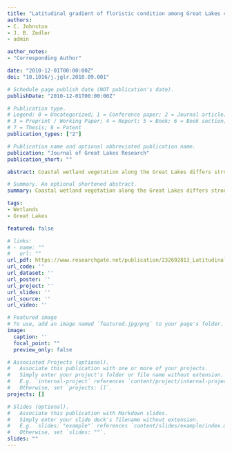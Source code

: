 ```yaml
---
title: "Latitudinal gradient of floristic condition among Great Lakes coastal wetlands"
authors:
- C. Johnston
- J. B. Zedler
- admin

author_notes:
- "Corresponding Author"

date: "2010-12-01T00:00:00Z"
doi: "10.1016/j.jglr.2010.09.001"

# Schedule page publish date (NOT publication's date).
publishDate: "2010-12-01T00:00:00Z"

# Publication type.
# Legend: 0 = Uncategorized; 1 = Conference paper; 2 = Journal article;
# 3 = Preprint / Working Paper; 4 = Report; 5 = Book; 6 = Book section;
# 7 = Thesis; 8 = Patent
publication_types: ["2"]

# Publication name and optional abbreviated publication name.
publication: "Journal of Great Lakes Research"
publication_short: ""

abstract: Coastal wetland vegetation along the Great Lakes differs strongly with latitude, but most studies of Great Lakes wetland condition have attempted to exclude the effect of latitude to discern anthropogenic effects on condition. We developed an alternative approach that takes advantage of the strong relationship between latitude and coastal wetland floristic condition. Latitude was significantly correlated with 13 of 37 environmental variables tested, including growing degree days, agriculture, atmospheric deposition, nonpoint-source pollution, and soil texture, which suggests that latitude is a good proxy for several environmental drivers of vegetation. Using data from 64 wetlands along the U.S. coast of Lakes Huron, Michigan, Erie, and Ontario, we developed linear regressions between latitude and two measures of floristic condition, the Floristic Quality Index (FQI, adj. r2 = 0.437, p < 0.001) and the first axis scores from a non-metric multidimensional scaling of wetland plant cover (MDS1, adj. r2 = 0.501, p < 0.001). Departures from the central tendency of these regression models represented wetlands of better or worse condition than expected for their latitude. This approach provides a means to identify wetlands worthy of preservation, to establish vegetation targets for wetland restoration, and to forecast changes in floristic quality associated with future climate change.

# Summary. An optional shortened abstract.
summary: Coastal wetland vegetation along the Great Lakes differs strongly with latitude, but most studies of Great Lakes wetland condition have attempted to exclude the effect of latitude to discern anthropogenic effects on condition. This approach provides a means to identify wetlands worthy of preservation, to establish vegetation targets for wetland restoration, and to forecast changes in floristic quality associated with future climate change.

tags:
- Wetlands
- Great Lakes

featured: false

# links:
# - name: ""
#   url: ""
url_pdf: https://www.researchgate.net/publication/232692813_Latitudinal_Gradient_of_Floristic_Condition_Among_Great_Lakes_Coastal_Wetlands
url_code: ''
url_dataset: ''
url_poster: ''
url_project: ''
url_slides: ''
url_source: ''
url_video: ''

# Featured image
# To use, add an image named `featured.jpg/png` to your page's folder. 
image:
  caption: ''
  focal_point: ""
  preview_only: false

# Associated Projects (optional).
#   Associate this publication with one or more of your projects.
#   Simply enter your project's folder or file name without extension.
#   E.g. `internal-project` references `content/project/internal-project/index.md`.
#   Otherwise, set `projects: []`.
projects: []

# Slides (optional).
#   Associate this publication with Markdown slides.
#   Simply enter your slide deck's filename without extension.
#   E.g. `slides: "example"` references `content/slides/example/index.md`.
#   Otherwise, set `slides: ""`.
slides: ""
---
```



